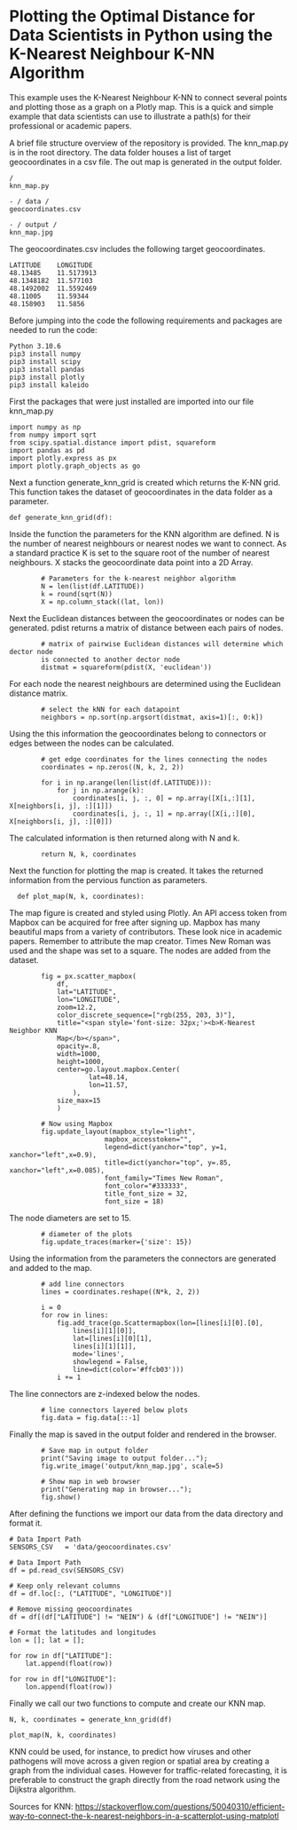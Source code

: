 # Plotting the Optimal Distance for Data Scientists in Python using the K-Nearest Neighbour K-NN Algorithm

This example uses the K-Nearest Neighbour K-NN to connect several points and plotting those as a graph on a Plotly map. This is a quick and simple example that data scientists can use to illustrate a path(s) for their professional or academic papers.

A brief file structure overview of the repository is provided. The knn_map.py is in the root directory. The data folder houses a list of target geocoordinates in a csv file. The out map is generated in the output folder.

    /
    knn_map.py

    - / data /
    geocoordinates.csv

    - / output /
    knn_map.jpg
  
The geocoordinates.csv includes the following target geocoordinates.

    LATITUDE	LONGITUDE
    48.13485	11.5173913
    48.1348182	11.577103
    48.1492002	11.5592469
    48.11005	11.59344
    48.158903	11.5856
  
Before jumping into the code the following requirements and packages are needed to run the code:

    Python 3.10.6
    pip3 install numpy
    pip3 install scipy
    pip3 install pandas
    pip3 install plotly
    pip3 install kaleido

First the packages that were just installed are imported into our file knn_map.py

    import numpy as np
    from numpy import sqrt 
    from scipy.spatial.distance import pdist, squareform
    import pandas as pd
    import plotly.express as px
    import plotly.graph_objects as go

Next a function generate_knn_grid is created which returns the K-NN grid. This function takes the dataset of geocoordinates in the data folder as a parameter.

    def generate_knn_grid(df): 

Inside the function the parameters for the KNN algorithm are defined. N is the number of nearest neighbours or nearest nodes we want to connect. As a standard practice K is set to the square root of the number of nearest neighbours. X stacks the geocoordinate data point into a 2D Array.

            # Parameters for the k-nearest neighbor algorithm
            N = len(list(df.LATITUDE))
            k = round(sqrt(N))
            X = np.column_stack((lat, lon))

Next the Euclidean distances between the geocoordinates or nodes can be generated. pdist returns a matrix of distance between each pairs of nodes.

            # matrix of pairwise Euclidean distances will determine which dector node 
            is connected to another dector node
            distmat = squareform(pdist(X, 'euclidean'))

For each node the nearest neighbours are determined using the Euclidean distance matrix.

            # select the kNN for each datapoint
            neighbors = np.sort(np.argsort(distmat, axis=1)[:, 0:k])

Using the this information the geocoordinates belong to connectors or edges between the nodes can be calculated.

            # get edge coordinates for the lines connecting the nodes
            coordinates = np.zeros((N, k, 2, 2))

            for i in np.arange(len(list(df.LATITUDE))):
                for j in np.arange(k):
                    coordinates[i, j, :, 0] = np.array([X[i,:][1], X[neighbors[i, j], :][1]])
                    coordinates[i, j, :, 1] = np.array([X[i,:][0], X[neighbors[i, j], :][0]])

The calculated information is then returned along with N and k.

            return N, k, coordinates

Next the function for plotting the map is created. It takes the returned information from the pervious function as parameters.

      def plot_map(N, k, coordinates):

The map figure is created and styled using Plotly. An API access token from Mapbox can be acquired for free after signing up. Mapbox has many beautiful maps from a variety of contributors. These look nice in academic papers. Remember to attribute the map creator. Times New Roman was used and the shape was set to a square. The nodes are added from the dataset.

            fig = px.scatter_mapbox(
                df, 
                lat="LATITUDE", 
                lon="LONGITUDE", 
                zoom=12.2,
                color_discrete_sequence=["rgb(255, 203, 3)"],
                title="<span style='font-size: 32px;'><b>K-Nearest Neighbor KNN
                Map</b></span>",
                opacity=.8,
                width=1000,
                height=1000,
                center=go.layout.mapbox.Center(
                        lat=48.14,
                        lon=11.57,
                    ),
                size_max=15
                )

            # Now using Mapbox
            fig.update_layout(mapbox_style="light", 
                            mapbox_accesstoken="",
                            legend=dict(yanchor="top", y=1, xanchor="left",x=0.9),
                            title=dict(yanchor="top", y=.85, xanchor="left",x=0.085),
                            font_family="Times New Roman",
                            font_color="#333333",
                            title_font_size = 32,
                            font_size = 18)

The node diameters are set to 15.

            # diameter of the plots 
            fig.update_traces(marker={'size': 15})

Using the information from the parameters the connectors are generated and added to the map.

            # add line connectors
            lines = coordinates.reshape((N*k, 2, 2))
            
            i = 0
            for row in lines:
                fig.add_trace(go.Scattermapbox(lon=[lines[i][0].[0],
                    lines[i][1][0]], 
                    lat=[lines[i][0][1],
                    lines[i][1][1]], 
                    mode='lines', 
                    showlegend = False, 
                    line=dict(color='#ffcb03')))
                i += 1

The line connectors are z-indexed below the nodes.

            # line connectors layered below plots    
            fig.data = fig.data[::-1]  

Finally the map is saved in the output folder and rendered in the browser.

            # Save map in output folder
            print("Saving image to output folder...");
            fig.write_image('output/knn_map.jpg', scale=5)
            
            # Show map in web browser
            print("Generating map in browser...");
            fig.show()

After defining the functions we import our data from the data directory and format it.

    # Data Import Path
    SENSORS_CSV   = 'data/geocoordinates.csv'
    
    # Data Import Path
    df = pd.read_csv(SENSORS_CSV)
    
    # Keep only relevant columns
    df = df.loc[:, ("LATITUDE", "LONGITUDE")]
    
    # Remove missing geocoordinates
    df = df[(df["LATITUDE"] != "NEIN") & (df["LONGITUDE"] != "NEIN")]
    
    # Format the latitudes and longitudes
    lon = []; lat = [];
    
    for row in df["LATITUDE"]:
        lat.append(float(row))
        
    for row in df["LONGITUDE"]:
        lon.append(float(row))

Finally we call our two functions to compute and create our KNN map.

    N, k, coordinates = generate_knn_grid(df)

    plot_map(N, k, coordinates)

KNN could be used, for instance, to predict how viruses and other pathogens will move across a given region or spatial area by creating a graph from the individual cases. However for traffic-related forecasting, it is preferable to construct the graph directly from the road network using the Dijkstra algorithm.

Sources for KNN: https://stackoverflow.com/questions/50040310/efficient-way-to-connect-the-k-nearest-neighbors-in-a-scatterplot-using-matplotl
